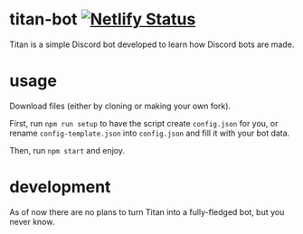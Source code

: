 # titan-bot [![Netlify Status](https://api.netlify.com/api/v1/badges/018d754d-d07c-4780-8da6-d5e05e4e5337/deploy-status)](https://app.netlify.com/sites/scintillating-chebakia-7c4d0a/deploys)
Titan is a simple Discord bot developed to learn how Discord bots are made.

# usage
Download files (either by cloning or making your own fork).

First, run ``` npm run setup ``` to have the script create ```config.json``` for you, or rename ```config-template.json``` into ```config.json``` and fill it with your bot data.


Then, run  ```npm start``` and enjoy.

# development
As of now there are no plans to turn Titan into a fully-fledged bot, but you never know.
